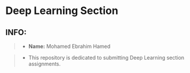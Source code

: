 # Deep Learning Section

## INFO:
> - **Name:** Mohamed Ebrahim Hamed

> - This repository is dedicated to submitting Deep Learning section assignments.
